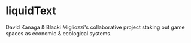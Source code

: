 # liquidText
David Kanaga &amp; Blacki Migliozzi's collaborative project staking out game spaces as economic &amp; ecological systems.
